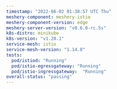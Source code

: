 ```yaml
---
timestamp: "2022-06-02 01:38:57 UTC Thu"
meshery-component: meshery-istio
meshery-component-version: edge
meshery-server-version: "v0.6.0-rc.5s"
k8s-distro: minikube
k8s-version: "v1.20.1"
service-mesh: istio
service-mesh-version: "1.14.0"
tests:
  pod/istiod: "Running"
  pod/istio-egressgateway: "Running"
  pod/istio-ingressgateway:  "Running"
overall-status: "passing"
---
```

